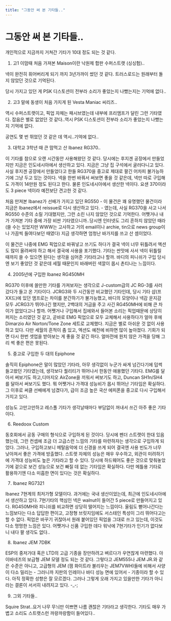 ```yaml
---
title: "그동안 써 본 기타들.."
---
```

# 그동안 써 본 기타들..

개인적으로 지금까지 거쳐간 기타가 10대 정도 되는 것 같다.

1) 고1 이맘때 처음 가져본 Maison이란 낙원제 합판 수퍼스트랫 (싱싱험)..

넥이 완전히 휘어버리게 되기 까지 3년가까이 썼던 것 같다. 
트러스로드는 원래부터 돌지 않았던 것으로 기억된다.

당시 가지고 있던 게 PSK 디스토션이 전부라 소리가 좋았는지 나빴는지는 기억에 없다..

2) 고3 말에 동생이 처음 가지게 된 Vesta Maniac 씨리즈..

역시 수퍼스트랫이고, 픽업 자체는 패시브였는데 내부에 프리앰프가 달린 그런 기타였다.
잡음은 별로 없었던 것 같다..역시 PSK 디스토션이 전부라 소리가 좋았는지 나빴는지 기억에 없다.

공연도 몇 번 뛰었던 것 같은 데 역시..기억에 없다..

3) 대학교 3학년 때 큰 맘먹고 산 Ibanez RG370..

이 기타를 참으로 오랜 시간동안 사용해왔던 것 같다. 당시에는 후지겐 공장에서 만들었지만 지금은 인도네시아에서 생산하고 있다. 지금은 그냥 집 구석에서 굴러다니고 있다. 사실 후지겐 공장에서 만들었다고 한들 RG370을 중고로 제대로 팔긴 어차피 불가능하기에 그냥 두고 있는 것이다. 넥을 한번 바꿔서 써보면 좋을 것 같은데, 넥만 따로 구입해도 가격이 14만원 정도 된다고 한다. 물론 인도네시아에서 생산한 넥이다. 요샌 370이라도 3 piece 넥이라 예전보단 견고한 것 같다.

처음 만져본 Ibanez가 선배가 가지고 있던 RG550 - 이 물건은 꽤 유명했던 물건이라 지금은 Ibanez에서 reissue로 다시 생산하고 있다. - 였는데, 사실 RG370을 사고 나서 RG550 수준의 소릴 기대했지만, 그런 소린 나지 않았던 것으로 기억한다. 어쨋거나 내가 가져본 기타 중에 가장 비싼 기타였으니까..당시엔 인터넷도 그리 흔하지 않았던 때라 (쓸 수는 있었지만 WWW는 고사하고 거의 email이나 archie, tin으로 news group이나 가끔씩 들여다보던 때였다) 지금 생각하면 엄청난 바가지를 쓰고 산 셈이었다.

이 물건은 나중에 EMG 픽업으로 바꿔넣고 쓰기도 하다가 결국 넥이 너무 뒤틀려서 엑션도 많이 올려써야 하고 해서 결국에 사용을 포기했다. 기타는 싼맛에 사서 넥이 뒤틀릴 때까지 쓸 수 있으면 된다는 생각을 심어준 기타라고나 할까. 바디의 피니쉬가 구입 당시엔 보기 좋았던 것 같은데 세월 때문인지 바래버린 색깔이 몹시 촌티나는 느낌이다.

4) 2005년에 구입한 Ibanez RG450MH

RG370 이후에 쓸만한 기타를 가져보자는 생각으로 J-custom급의 JC RG-3를 사러 갔다가 들고 온 기타이다. JCRG3와 두 시간동안 비교했던 기타인데, 당시 기타 샵(프XX드)에 있던 앰프로는 차이를 분간하기가 불가능했고, 바디의 모양이나 넥감 운지감 모두 JCRG3가 뛰어나긴 했지만, 2백대의 거금을 주고 사긴 RG450MH에 비해 큰 차이가 없었다고나 할까. 어쨋거나 구입해서 집에와서 들어본 소리는 픽업때문에 상당히 퍼지는 소리였던 것 같고, 곧바로 EMG 픽업으로 모두 교체해서 사용하다가 얼마 후에 Dimarzio Air Norton/Tone Zone 세트로 교체했다. 지금은 별로 아쉬운 것 없이 사용하고 있다. 다만 세월의 흔적이 좀 있고, 엑션도 예전에 비하면 많이 높아졌다. 기회가 되면 다시 한번 셋업을 받아보는 게 좋을 것 같긴 하다. 얼마전에 원치 않은 가격을 당해 그리 썩 좋은 편은 못된다.

5) 중고로 구입한 두 대의 Epiphone

솔직히 Epiphone은 말이 많았던 기타라, 아무 생각없이 누군가 싸게 넘긴다기에 덥썩 들고왔던 기타였는데, 생각보다 퀄리티가 뛰어나서 한동안 애용했던 기타다. EMG를 달아서 써보기도 하고,디마지오 AirZone을 끼워서 써보기도 하고, Duncan SH1n/SH4를 달아서 써보기도 했다. 뭐 어쨋거나 가격대 성능비가 몹시 뛰어난 기타임은 확실하다. 그 이후로 써클 선배에게 넘겼다가, 급이 조금 높은 국산 에피폰을 중고로 다시 구입해서 가지고 있다.

성능도 고만고만하고 레스폴 기타가 생각날때마다 부담없이 꺼내서 쓰긴 아주 좋은 기타이다.

6) Reedoox Custom

동호회에서 공동 구매의 형식으로 구입하게 된 것이다. 당시에 펜더 스트랫이 한대 있음 했는데, 그런 컨셉에 조금 더 고급스런 느낌의 기타를 마련하자는 생각으로 구입하게 되었다. 그러나, 구입하고보니 메탈음악에 더 신경을 쓰게 되어 결국엔 사용 빈도가 너무 낮아져서 좋은 가격에 방출했다. 스트렛 자체의 성능은 매우 우수하고, 외관이 미려하기에 가격대 성능비도 높은 기타라고 할 수 있다. 당시에 하드웨어도 좋은 것으로 맞춰놓았기에 겉으로 보건 성능으로 보건 빠질 데 없는 기타임은 확실하다. 다만 메틀용 기타로 활용하기엔 다소 미흡한 면이 있다는 것은 확실하다.

7) Ibanez RG7321

Ibanez 7현계의 최저가형 모델이다. 과거에는 국내 생산이었는데, 최근에 인도네시아에서 생산하고 있다. 7현기타의 핵심인 넥은 walnut이 들어간 5 piece로 만들어지고 있다. RG450MH와 피니쉬를 비교하면 상당히 떨어지는 느낌이다. 울림도 뻗어나간다는 느낌보다는 다소 답답한 편이고, 고정형 브릿지임에도 서스테인 특성이 그리 뛰어다고는 할 수 없다. 픽업은 바꾸기 귀찮아서 원래 붙어있던 픽업을 그대로 쓰고 있는데, 이것도 다소 멍멍한 느낌은 있다. 어쨋거나 신품 구입한 데다 워낙에 7현기타가 인기가 없다보니 내다 팔 생각도 없다..

8) Ibanez JEM 7DBK

ESP의 중저가대 혹은 LTD의 고급 기종을 장만하려고 벼르다가 우연찮게 마련했다. 아이바네즈의 보급형 JEM 모델 정도 되는 것 같다. 그렇다고 JEM555나 JEM JR.와 같은 수준은 아니고, 고급형의 JEM (잼 화이트라 불리우는 JEM7VWH)들에 비해서 사양이 다소 밀리는 - 그러니까 지판의 인레이나 바디 성능 면에 있어서 - 기종이라 할 수 있다. 아직 정확한 성향은 잘 모르겠다. 그러나 그렇게 오래 가지고 있을만한 기타가 아니라는 결론이 서서히 내려지고 있다. -_-;

9) 그외 기타들..

Squire Strat..요거 나무 무늬만 이쁘면 나름 괜찮은 기타라고 생각한다. 기타도 매우 가볍고 소리도 스트랫스런 까랑까랑함이 들어있다..




